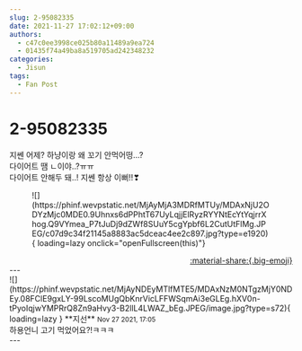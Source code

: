 ```yaml
---
slug: 2-95082335
date: 2021-11-27 17:02:12+09:00
authors:
  - c47c0ee3998ce025b80a11489a9ea724
  - 01435f74a49ba8a519705ad242348232
categories:
  - Jisun
tags:
  - Fan Post
---
```


# 2-95082335

<div class="post-container" markdown="1">
<div class="content-container md-sidebar__scrollwrap" markdown="1">

지쎈 어제? 하냥이랑 왜 꼬기 안먹어떵...?<br>다이어트 땜 ㄴ이야..?ㅠㅠ<br>다이어트 안해두 돼..! 지쎈 항상 이뻐!!❣
<figure markdown="1">
![](https://phinf.wevpstatic.net/MjAyMjA3MDRfMTUy/MDAxNjU2ODYzMjc0MDE0.9Uhnxs6dPPhtT67UyLqjjElRyzRYYNtEcYtYqjrrXhog.Q9VYmea_P7tJuDj9dZWf8SUuY5cgYpbf6L2CutUtFlMg.JPEG/c07d9c34f21145a8883ac5dceac4ee2c897.jpg?type=e1920){ loading=lazy onclick="openFullscreen(this)"}
</figure>


</div>
</div>

<div style="text-align: right;" markdown="1">
<a href="https://weverse.io/fromis9/fanpost/2-95082335" style="text-align: right;">:material-share:{.big-emoji}</a>
</div>
---

<div class="comments-container md-sidebar__scrollwrap" markdown="1">
<div class="comment" markdown="1">
<div class='id-container' markdown="1">
![](https://phinf.wevpstatic.net/MjAyNDEyMTlfMTE5/MDAxNzM0NTgzMjY0NDEy.08FClE9gxLY-99LscoMUgQbKnrVicLFFWSqmAi3eGLEg.hXV0n-tPyoIqjwYMPRrQ8Zn9aHvy3-B2llL4LWAZ_bEg.JPEG/image.jpg?type=s72){ loading=lazy }
**<span class="artist">지선</span>** <small>Nov 27 2021, 17:05</small><br>
</div>
<div class='comment-body' markdown="1">
하용언니 고기 먹었어요?!ㅋㅋㅋ
</div>
</div>
</div>
---
